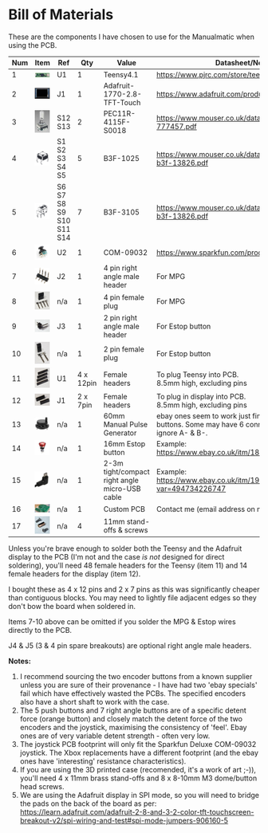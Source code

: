 # Bill of Materials

These are the components I have chosen to use for the Manualmatic when using the PCB.



|Num| Item | Ref	| Qty	| Value | Datasheet/Notes |  Manufacturer |
|--| ---- | ---- | --- | ----- | --------- | ------------- |
|1|![Teensy 4.1](../images/teensy4.1.jpg)  | U1 |	1	| Teensy4.1| https://www.pjrc.com/store/teensy41.html | Teensy |
|2|![Adafruit Display](../images/adafruit_2.8-128.jpg) | J1 |	1	| Adafruit-1770-2.8-TFT-Touch	 |	https://www.adafruit.com/product/1770	| Adafruit |
|3|![Encoder button](../images/PEC11R-4115F-S0018.png)  | S12 S13 | 2	| PEC11R-4115F-S0018	|	https://www.mouser.co.uk/datasheet/2/54/PEC11R-777457.pdf	| Bourns |
|4|![push button](../images/B3F-1025.png) | S1 S2 S3 S4 S5 |	5	| B3F-1025 |	https://www.mouser.co.uk/datasheet/2/307/en-b3f-13826.pdf	| Omron |
|5|![right angle push button](../images/B3F-3105.png) | S6 S7 S8 S9 S10 S11 S14 | 7	| B3F-3105| https://www.mouser.co.uk/datasheet/2/307/en-b3f-13826.pdf |		Omron |
|6|![Joystick](../images/COM-09032.jpg)  | U2 |	1	|COM-09032	| https://www.sparkfun.com/products/9032	| SparkFun Electronics |
|7|![MPG right angle header](../images/right-angle-header.png) | J2 | 1 | 4 pin right angle male header| For MPG | Generic|
|8|![MPG female plug](../images/female-plug-mpg.jpg) | n/a  | 1 | 4 pin female plug| For MPG | Generic|
|9|![Estop right angle header](../images/right-angle-header-estop.jpg) | J3 | 1 | 2 pin right angle male header | For Estop button | Generic|
|10|![Estop female plug](../images/female-plug-estop.jpg) | n/a  | 1 | 2 pin female plug| For Estop button | Generic|
|11|![Teensy female headers](../images/female-headers-teensy.jpg) | U1 | 4 x 12pin | Female headers | To plug Teensy into PCB. <br/>8.5mm high, excluding pins | Generic|
|12|![Display female headers](../images/female-headers-display.jpg) | J1 | 2 x 7pin| Female headers | To plug in display into PCB. <br/> 8.5mm high, excluding pins | Generic|
|13|![MPG](../images/mpg.jpg) | n/a | 1 | 60mm Manual Pulse Generator | ebay ones seem to work just fine, unlike the encoder buttons. Some may have 6 connections but you can ignore A- & B-.| Generic|
|14|![Estop](../images/16mmEstop.jpg) | n/a | 1 | 16mm Estop button | Example: https://www.ebay.co.uk/itm/184899597984 | Generic|
|15|![USB Cable](../images/right-angle-micro-usb.jpg) | n/a | 1| 2-3m tight/compact right angle micro-USB cable | Example: https://www.ebay.co.uk/itm/194756552182?var=494734226747 | Generic|
|16|![PCB](../images/manualmatic-pcbs.jpeg) | n/a | 1 | Custom PCB| Contact me (email address on my profile)  | Stutchbury|
|17|![Stand-offs](../images/11mm-stand-offs.jpg) | n/a | 4 | 11mm stand-offs & screws|   | Generic |


Unless you're brave enough to solder both the Teensy and the Adafruit display to the PCB (I'm not and the case *is not* designed for direct soldering), you'll need 48 female headers for the Teensy (item 11) and 14 female headers for the display (item 12).

I bought these as 4 x 12 pins and 2 x 7 pins as this was significantly cheaper than contiguous blocks. You may need to lightly file adjacent edges so they don't bow the board when soldered in.

Items 7-10 above can be omitted if you solder the MPG & Estop wires directly to the PCB.


J4 & J5 (3 & 4 pin spare breakouts) are optional right angle male headers.


**Notes:**

1. I recommend sourcing the two encoder buttons from a known supplier unless you are sure of their provenance - I have had two 'ebay specials' fail which have effectively wasted the PCBs. The specified encoders also have a short shaft to work with the case.
2. The 5 push buttons and 7 right angle buttons are of a specific detent force (orange button) and closely match the detent force of the two encoders and the joystick, maximising the consistency of 'feel'. Ebay ones are of very variable detent strength - often very low.
3. The joystick PCB footprint will only fit the Sparkfun Deluxe COM-09032 joystick. The Xbox replacements have a different footprint (and the ebay ones have 'interesting' resistance characteristics).
4. If you are using the 3D printed case (recomended, it's a work of art ;-)), you'll need 4 x 11mm brass stand-offs and 8 x 8-10mm M3 dome/button head screws.
5. We are using the Adafruit display in SPI mode, so you will need to bridge the pads on the back of the board as per: https://learn.adafruit.com/adafruit-2-8-and-3-2-color-tft-touchscreen-breakout-v2/spi-wiring-and-test#spi-mode-jumpers-906160-5